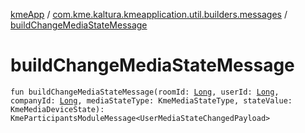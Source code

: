[kmeApp](../index.md) / [com.kme.kaltura.kmeapplication.util.builders.messages](index.md) / [buildChangeMediaStateMessage](./build-change-media-state-message.md)

# buildChangeMediaStateMessage

`fun buildChangeMediaStateMessage(roomId: `[`Long`](https://kotlinlang.org/api/latest/jvm/stdlib/kotlin/-long/index.html)`, userId: `[`Long`](https://kotlinlang.org/api/latest/jvm/stdlib/kotlin/-long/index.html)`, companyId: `[`Long`](https://kotlinlang.org/api/latest/jvm/stdlib/kotlin/-long/index.html)`, mediaStateType: KmeMediaStateType, stateValue: KmeMediaDeviceState): KmeParticipantsModuleMessage<UserMediaStateChangedPayload>`
